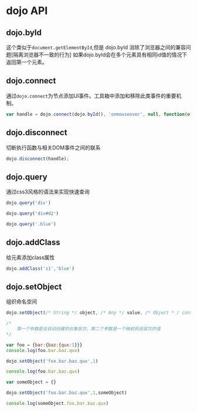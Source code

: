 # dojo API

## dojo.byId

这个类似于`document.getElementById`,但是 dojo.byId 消除了浏览器之间的兼容问题[隔离浏览器不一致的行为]
如果dojo.byId会在多个元素具有相同id值的情况下返回第一个元素。

## dojo.connect

通过`dojo.connect`为节点添加UI事件。工具箱中添加和移除此类事件的重要机制。

```js
var handle = dojo.connect(dojo.byId(), 'onmouseover', null, function(e){console.log(e)})
```

## dojo.disconnect

切断执行函数与相关DOM事件之间的联系

```js
dojo.disconnect(handle);
```

## dojo.query

通过css3风格的语法来实现快速查询

```javascript
dojo.query('div')

dojo.query('div#d2')

dojo.query('.blue')
```

## dojo.addClass

给元素添加class属性

```javascript
dojo.addClass('s1','blue')
```


## dojo.setObject

组织命名空间

```javascript
dojo.setObject(/* String */ object, /* Any */ value, /* Object * / context)

/*
	第一个参数是会自动创建的对象层次，第二个参数是一个映射到该层次的值
*/

```

```javascript
var foo = {bar:{baz:{qux:1}}}
console.log(foo.bar.baz.qux)

dojo.setObject('foo.bar.baz.qux',1)

console.log(foo.bar.baz.qux)

var someObject = {}

dojo.setObject('foo.bar.baz.qux',1,someObject)

console.log(someObject.foo.bar.baz.qux)
```


















